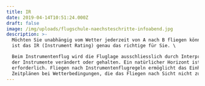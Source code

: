 ```yaml
---
title: IR
date: 2019-04-14T10:51:24.000Z
draft: false
image: /img/uploads/flugschule-naechsteschritte-infoabend.jpg
description: >-
  Möchten Sie unabhängig vom Wetter jederzeit von A nach B fliegen können? Dann
  ist das IR (Instrument Rating) genau das richtige für Sie. \

  Beim Instrumentenflug wird die Fluglage ausschliesslich durch Interpretation
  der Instrumente verändert oder gehalten. Ein natürlicher Horizont ist nicht
  erforderlich. Fliegen nach Instrumentenflugregeln ermöglicht das Einhalten von
  Zeitplänen bei Wetterbedingungen, die das Fliegen nach Sicht nicht zulassen.
---
```


